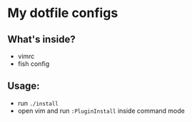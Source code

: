 # My dotfile configs

## What's inside?

- vimrc
- fish config

## Usage:

- run ```./install```
- open vim and run ```:PluginInstall``` inside command mode

